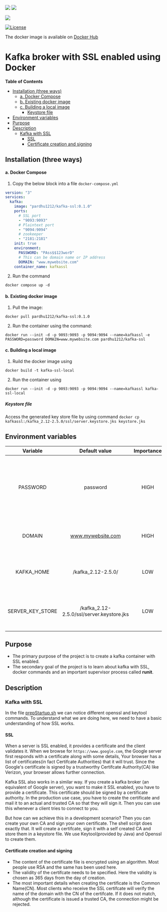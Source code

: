 ![](https://github.com/PardhuMadipalli/kafka-ssl-docker/workflows/Publish%20Docker%20image/badge.svg)  ![](https://github.com/PardhuMadipalli/kafka-ssl-docker/workflows/Shellcheck/badge.svg) 

![](https://img.shields.io/docker/pulls/pardhu1212/kafka-ssl?color=brightgreen&label=Docker%20Pulls&logo=Docker)

[![License](https://img.shields.io/badge/License-Apache%202.0-blue.svg)](https://opensource.org/licenses/Apache-2.0)

The docker image is available on [Docker Hub](https://hub.docker.com/r/pardhu1212/kafka-ssl:0.1.0)


# Kafka broker with SSL enabled using Docker
<!-- START doctoc generated TOC please keep comment here to allow auto update -->
<!-- DON'T EDIT THIS SECTION, INSTEAD RE-RUN doctoc TO UPDATE -->
**Table of Contents**

- [Installation (three ways)](#installation-three-ways)
    - [a. Docker Compose](#a-docker-compose)
    - [b. Existing docker image](#b-existing-docker-image)
    - [c. Building a local image](#c-building-a-local-image)
      - [Keystore file](#keystore-file)
- [Environment variables](#environment-variables)
- [Purpose](#purpose)
- [Description](#description)
  - [Kafka with SSL](#kafka-with-ssl)
    - [SSL](#ssl)
    - [Certificate creation and signing](#certificate-creation-and-signing)

<!-- END doctoc generated TOC please keep comment here to allow auto update -->
    
## Installation (three ways)

#### a. Docker Compose
1. Copy the below block into a file `docker-compose.yml`

```Yaml
version: "3"
services:
  kafka:
    image: "pardhu1212/kafka-ssl:0.1.0"
    ports:
      # SSL port
      - "9093:9093"
      # Plaintext port
      - "9094:9094"
      # zookeeper
      - "2181:2181"
    init: true
    environment:
      PASSWORD: "PAss$$123worD"
      # This can be domain name or IP address
      DOMAIN: "www.mywebsite.com"
    container_name: kafkassl
```
2. Run the command 
```Shell
docker compose up -d
```

#### b. Existing docker image

 
1. Pull the image: 
```shell 
docker pull pardhu1212/kafka-ssl:0.1.0
```

2. Run the container using the command: 
```shell
docker run --init -d -p 9093:9093 -p 9094:9094 --name=kafkassl -e PASSWORD=password DOMAIN=www.mywebsite.com pardhu1212/kafka-ssl
```


#### c. Building a local image
 
1. Ruild the docker image using
```shell
docker build -t kafka-ssl-local
```

2. Run the container using
```shell
docker run --init -d -p 9093:9093 -p 9094:9094 --name=kafkassl kafka-ssl-local
```

##### Keystore file
Access the generated key store file by using command `docker cp kafkassl:/kafka_2.12-2.5.0/ssl/server.keystore.jks keystore.jks`


## Environment variables

| Variable   | Default value                             | Importance | Description                                                                                | 
|:----------:|:-----------------------------------------:|:----------:|:-------------------------------------------------------------------------------------------|
| PASSWORD   | password                                  | HIGH       | The password that will be used to create keystore file. Must be 8 or more characters.      |
| DOMAIN     | www.mywebsite.com                         | HIGH       | Domain name to be used while creating the certificate.                                     |
| KAFKA_HOME | /kafka_2.12-2.5.0/                        | LOW        | Directory where Kafka is installed inside the container.                                   |
| SERVER_KEY_STORE  | /kafka_2.12-2.5.0/ssl/server.keystore.jks | LOW        | Keystore jks file path to be used inside docker container.                                 | 



## Purpose
- The primary purpose of the project is to create a kafka container with SSL enabled.
- The secondary goal of the project is to learn about kafka with SSL, docker commands and an important supervisor process called **runit**.

## Description

### Kafka with SSL

In the file [prepStartup.sh](https://github.com/PardhuMadipalli/kafka-ssl-docker/blob/main/prepStartup.sh) we can notice different openssl and keytool commands. To understand what we are doing here, we need to have a basic understanding of how SSL works.

#### SSL
When a server is SSL enabled, it provides a certificate and the client validates it. When we browse for `https://www.google.com`, the Google server first responds with a certificate along with some details,
Your browser has a list of certificates(in fact Certifcate Authorities) that it will trust. Since the Google's certificate is signed by a trustworthy Certifcate Authority(CA) like Verizon, your browser allows further connection.

Kafka SSL also works in a similar way. If you create a kafka broker (an equivalent of Google server), you want to make it SSL enabled, you have to provide a certificate. This certificate should be signed by a certificate authority.
In the production use case, you have to create the certificate and mail it to an actual and trusted CA so that they will sign it. Then you can use this whenever a client tries to connect to you.

But how can we achieve this in a development scenario? Then you can create your own CA and sign your own certificate. The shell script does exactly that. It will create a certifcate, sign it with a self created CA
and store them in a keystore file. We use Keytool(provided by Java) and Openssl to create them.

#### Certificate creation and signing

- The content of the certificate file is encrypted using an algorithm. Most people use RSA and the same has been used here.
- The validity of the certifcate needs to be specified. Here the validity is chosen as 365 days from the day of creation.
- The most important details when creating the certificate is the Common Name(CN). Most clients who receive the SSL certifcate will 
verify the name of the domain with the CN of the certifcate. If it does not match, although the certificate is issued a 
trusted CA, the connection might be rejected.
